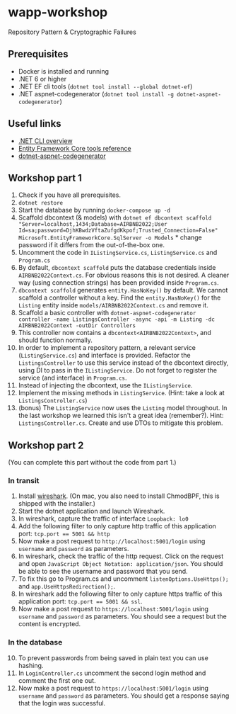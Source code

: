 # wapp-workshop

Repository Pattern &amp; Cryptographic Failures

## Prerequisites

- Docker is installed and running
- .NET 6 or higher
- .NET EF cli tools (`dotnet tool install --global dotnet-ef`)
- .NET aspnet-codegenerator (`dotnet tool install -g dotnet-aspnet-codegenerator`)

## Useful links

- [.NET CLI overview](https://docs.microsoft.com/en-us/dotnet/core/tools/)
- [Entity Framework Core tools reference](https://docs.microsoft.com/en-us/ef/core/cli/dotnet)
- [dotnet-aspnet-codegenerator](https://docs.microsoft.com/en-us/aspnet/core/fundamentals/tools/dotnet-aspnet-codegenerator?view=aspnetcore-6.0)

## Workshop  part 1

1. Check if you have all prerequisites.
2. `dotnet restore`
3. Start the database by running `docker-compose up -d`
4. Scaffold dbcontext (& models) with `dotnet ef dbcontext scaffold "Server=localhost,1434;Database=AIRBNB2022;User Id=sa;password=DjhKBwdzVftaZufgdKkpof;Trusted_Connection=False" Microsoft.EntityFrameworkCore.SqlServer -o Models` * change password if it differs from the out-of-the-box one.
5. Uncomment the code in `IListingService.cs`, `ListingService.cs` and `Program.cs`
6. By default, `dbcontext scaffold` puts the database credentials inside `AIRBNB2022Context.cs`. For obvious reasons this is not desired. A cleaner way (using connection strings) has been provided inside `Program.cs`.
7. `dbcontext scaffold` generates `entity.HasNoKey()` by default. We cannot scaffold a controller without a key. Find the `entity.HasNoKey()` for the `Listing` entity inside `models/AIRBNB2022Context.cs` and remove it.
8. Scaffold a basic controller with `dotnet-aspnet-codegenerator controller -name ListingsController -async -api -m Listing -dc AIRBNB2022Context -outDir Controllers`
9. This controller now contains a `dbcontext<AIRBNB2022Context>`, and should function normally.
10. In order to implement a repository pattern, a relevant service (`ListingService.cs`) and interface is provided. Refactor the `ListingsController` to use this service instead of the dbcontext directly, using DI to pass in the `IListingService`. Do not forget to register the service (and interface) in `Program.cs`.
11. Instead of injecting the dbcontext, use the `IListingService`.
12. Implement the missing methods in `ListingService`. (Hint: take a look at `ListingsController.cs`)
13. (bonus) The `ListingService` now uses the `Listing` model throughout. In the last workshop we learned this isn't a great idea (remember?). Hint: `ListingsController.cs`. Create and use DTOs to mitigate this problem.

## Workshop part 2
(You can complete this part without the code from part 1.)

### In transit
1. Install [wireshark](https://www.wireshark.org/#download). (On mac, you also need to install ChmodBPF, this is shipped with the installer.)
2. Start the dotnet application and launch Wireshark.
3. In wireshark, capture the traffic of interface `Loopback: lo0`
4. Add the following filter to only capture http traffic of this application port: `tcp.port == 5001 && http`
5. Now make a post request to `http://localhost:5001/login` using `username` and `password` as parameters.
6. In wireshark, check the traffic of the http request. Click on the request and open `JavaScript Object Notation: application/json`. You should be able to see the username and password that you send.
7. To fix this go to Program.cs and uncomment `listenOptions.UseHttps();` and `app.UseHttpsRedirection();`. 
8. In wireshark add the following filter to only capture https traffic of this application port: `tcp.port == 5001 && ssl`.
9. Now make a post request to `https://localhost:5001/login` using `username` and `password` as parameters. You should see a request but the content is encrypted.

### In the database
10. To prevent passwords from being saved in plain text you can use hashing.
11. In `LoginController.cs` uncomment the second login method and comment the first one out.
12. Now make a post request to `https://localhost:5001/login` using `username` and `password` as parameters. You should get a response saying that the login was successful.